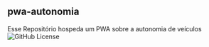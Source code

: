 ## pwa-autonomia
Esse Repositório hospeda um PWA sobre a autonomia de veículos
![GitHub License](https://img.shields.io/github/license/nildinho/pwa-autonomia)
